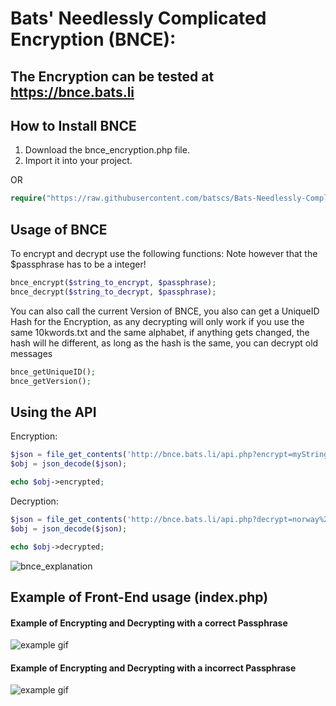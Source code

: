 # Bats' Needlessly Complicated Encryption (BNCE):

## The Encryption can be tested at https://bnce.bats.li

## How to Install BNCE
1. Download the bnce_encryption.php file.
2. Import it into your project.

OR

```php
require("https://raw.githubusercontent.com/batscs/Bats-Needlessly-Complicated-Encryption/main/bnce_encryption.php");
```
## Usage of BNCE
To encrypt and decrypt use the following functions:
Note however that the $passphrase has to be a integer!
```php
bnce_encrypt($string_to_encrypt, $passphrase);
bnce_decrypt($string_to_decrypt, $passphrase);
```

You can also call the current Version of BNCE, you also can get a UniqueID Hash for the Encryption, as any decrypting will only work if you use the same 10kwords.txt and the same alphabet, if anything gets changed, the hash will he different, as long as the hash is the same, you can decrypt old messages
```php
bnce_getUniqueID();
bnce_getVersion();
```

## Using the API
Encryption:
```php
$json = file_get_contents('http://bnce.bats.li/api.php?encrypt=myString&pass=secret');
$obj = json_decode($json);

echo $obj->encrypted;
```

Decryption:
```php
$json = file_get_contents('http://bnce.bats.li/api.php?decrypt=norway%20avenue%20ebony%20captured&pass=secret');
$obj = json_decode($json);

echo $obj->decrypted;
```

![bnce_explanation](https://user-images.githubusercontent.com/31670615/131718259-dae1483e-d97e-4f98-b0ce-dcf609a89b15.png)

## Example of Front-End usage (index.php)
#### Example of Encrypting and Decrypting with a correct Passphrase
![example gif](https://i.gyazo.com/28ff4dfd22c6f8c6ba1767e03cd6f46a.gif)

#### Example of Encrypting and Decrypting with a incorrect Passphrase
![example gif](https://i.gyazo.com/a96ec0202ddcd9ec3780b8c69ef74656.gif)
